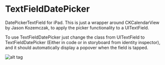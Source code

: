TextFieldDatePicker
===================

DatePickerTextField for iPad.
This is just a wrapper around CKCalendarView by Jason Kozemczak, to apply the picker functionality to a UITextField.

To use TextFieldDatePicker just change the class from UITextField to TextFieldDatePicker (Either in code or in storyboard from identity inspector), and it should automatically display a popover when the field is tapped.


![alt tag](https://raw.github.com/aryaxt/TextFieldDatePicker/master/screen-shot.png)
